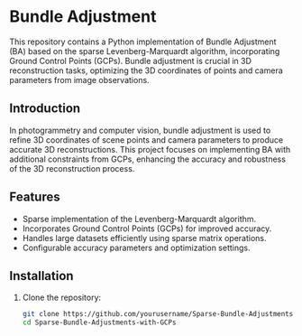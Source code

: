 # Bundle Adjustment

This repository contains a Python implementation of Bundle Adjustment (BA) based on the sparse Levenberg-Marquardt algorithm, incorporating Ground Control Points (GCPs). Bundle adjustment is crucial in 3D reconstruction tasks, optimizing the 3D coordinates of points and camera parameters from image observations.

## Introduction

In photogrammetry and computer vision, bundle adjustment is used to refine 3D coordinates of scene points and camera parameters to produce accurate 3D reconstructions. This project focuses on implementing BA with additional constraints from GCPs, enhancing the accuracy and robustness of the 3D reconstruction process.

## Features
- Sparse implementation of the Levenberg-Marquardt algorithm.
- Incorporates Ground Control Points (GCPs) for improved accuracy.
- Handles large datasets efficiently using sparse matrix operations.
- Configurable accuracy parameters and optimization settings.

## Installation
1. Clone the repository:
   ```bash
   git clone https://github.com/yourusername/Sparse-Bundle-Adjustments-with-GCPs.git
   cd Sparse-Bundle-Adjustments-with-GCPs
